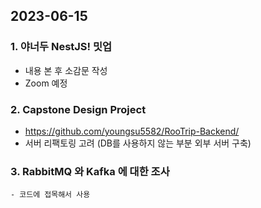 ## 2023-06-15

### 1. 야너두 NestJS! 밋업
   - 내용 본 후 소감문 작성
   - Zoom 예정

### 2. Capstone Design Project
   - https://github.com/youngsu5582/RooTrip-Backend/ 
   - 서버 리팩토링 고려 (DB를 사용하지 않는 부분 외부 서버 구축)
    

### 3. RabbitMQ 와 Kafka 에 대한 조사
    - 코드에 접목해서 사용